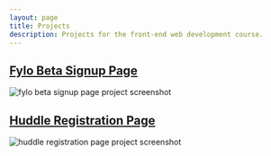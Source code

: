 ```yaml
---
layout: page
title: Projects
description: Projects for the front-end web development course.
---
```


## [Fylo Beta Signup Page](https://github.com/betamore/fewd-fylo-beta-signup)
![fylo beta signup page project screenshot](https://raw.githubusercontent.com/betamore/fewd-fylo-beta-signup/master/design/desktop-preview.jpg)

## [Huddle Registration Page](https://github.com/betamore/fewd-huddle-registration)
![huddle registration page project screenshot](https://raw.githubusercontent.com/betamore/fewd-huddle-registration/master/design/desktop-preview.jpg)

